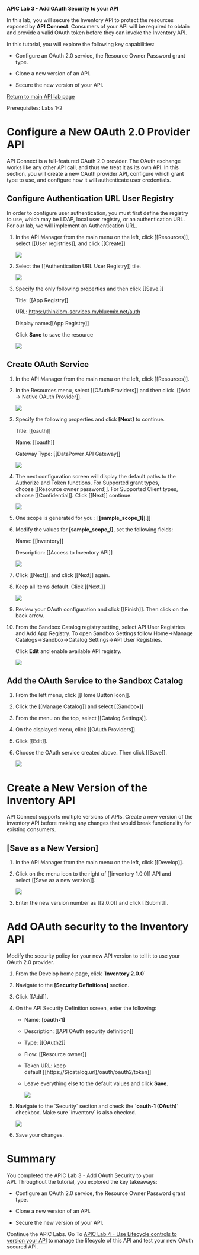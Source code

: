 **APIC Lab 3 - Add OAuth Security to your API**

In this lab, you will secure the Inventory API to protect the resources
exposed by **API Connect**. Consumers of your API will be required to
obtain and provide a valid OAuth token before they can invoke the
Inventory API.

In this tutorial, you will explore the following key capabilities:

-   Configure an OAuth 2.0 service, the Resource Owner Password grant
    type.

-   Clone a new version of an API.

-   Secure the new version of your API.

[Return to main API lab page](../index.md)

Prerequisites: Labs 1-2

 Configure a New OAuth 2.0 Provider API
=============================================================================================

API Connect is a full-featured OAuth 2.0 provider. The OAuth exchange
works like any other API call, and thus we treat it as its own API. In
this section, you will create a new OAuth provider API, configure which
grant type to use, and configure how it will authenticate user
credentials.

 Configure Authentication URL User Registry
--------------------------------------------------------------------------------------------------------------------------------------------------------------

In order to configure user authentication, you must first define the
registry to use, which may be LDAP, local user registry, or an
authentication URL. For our lab, we will implement an Authentication
URL.

1.  In the API Manager from the main menu on the left,
    click [[Resources]], select [[User registries]], and click [[Create]]

    ![](images/tutorial_html_newcreateregistry.png)

2.  Select the [[Authentication URL User
    Registry]] tile.

    ![](images/tutorial_html_ae58ee320d642047.png)

3.  Specify the only following properties and then
    click [[Save.]]

    Title: [[App Registry]]

    URL: <https://thinkibm-services.mybluemix.net/auth>

    Display name:[[App Registry]]

    Click **Save** to save the resource

    ![](images/tutorial_html_ae75a185a7c7e950.png)

 Create OAuth Service
----------------------------------------------------------------------------------------------------------------------------------------

1.  In the API Manager from the main menu on the left,
    click [[Resources]].

2.  In the Resources menu, select [[OAuth Providers]] and then click  [[Add -\> Native OAuth
    Provider]].

    ![](images/tutorial_html_f1fe85d169c1b8fc.png)

3.  Specify the following properties and
    click **[Next]** to continue.

    Title: [[oauth]]

    Name: [[oauth]]

    Gateway Type: [[DataPower API Gateway]]

    ![](images/tutorial_html_22f9d0d5c30f657d.png)

4.  The next configuration screen will display the default paths to the
    Authorize and Token functions. For Supported grant types,
    choose [[Resource owner
    password]].
    For Supported Client types,
    choose [[Confidential]].
    Click [[Next]] continue.

    ![](images/tutorial_html_2e278c6df90a639f.png)

5.  One scope is generated for you
    : [**[sample_scope_1]**[.]]

6.  Modify the values
    for **[sample_scope_1]**, set the
    following fields:

    Name: [[inventory]]

    Description: [[Access to Inventory API]]

    ![](images/tutorial_html_b42ee8bacaf23a4c.png)

7.  Click [[Next]], and click [[Next]] again.

8.  Keep all items default.
    Click [[Next.]]

    ![](images/tutorial_html_985e9dbc3a3f82c0.png)

9.  Review your OAuth configuration and
    click [[Finish]].
    Then click on the back arrow.

10. From the Sandbox Catalog registry setting, select API User
    Registries and Add App Registry. To open Sandbox Settings follow
    Home-\>Manage Catalogs-\>Sandbox-\>Catalog Settings->API User Registries.

    Click **Edit** and enable available API registry.

    ![](images/tutorial_html_c24f06de482a8ab5.png)

 Add the OAuth Service to the Sandbox Catalog
----------------------------------------------------------------------------------------------------------------------------------------------------------------

1.  From the left menu, click [[Home Button
    Icon]].

2.  Click the [[Manage
    Catalog]]
    and select
    [[Sandbox]] 

3.  From the menu on the top,
    select [[Catalog Settings]].

4.  On the displayed menu, click [[OAuth
    Providers]].

5.  Click [[Edit]].

6.  Choose the OAuth service created above. Then
    click [[Save]].

    ![](images/tutorial_html_6fa9961893476e8e.png)

 Create a New Version of the Inventory API
================================================================================================

API Connect supports multiple versions of APIs. Create a new version of
the inventory API before making any changes that would break
functionality for existing consumers. 

 [Save as a New Version]
-----------------------------------------------------------------------------------------------------------------------------------------

1.  In the API Manager from the main menu on the left,
    click [[Develop]].

2.  Click on the menu icon to the right of [[inventory
    1.0.0]] API
    and select [[Save as a new
    version]].  

    ![](images/tutorial_html_4f0d083547b597a4.png)

3.  Enter the new version number
    as [[2.0.0]] and
    click [[Submit]].

 Add OAuth security to the Inventory API
==============================================================================================

Modify the security policy for your new API version to tell it to use
your OAuth 2.0 provider.

1.  From the Develop home page, click \`**Inventory 2.0.0**\`

2.  Navigate to the **[Security
    Definitions]** section.

3.  Click [[Add]].

4.  On the API Security Definition screen, enter the following:

    -   Name: **[oauth-1]**

    -   Description: [[API OAuth security
        definition]]

    -   Type: [[OAuth2]]

    -   Flow: [[Resource owner]]

    -   Token URL: keep
        default [[https://\$(catalog.url)/oauth/oauth2/token]]

    -   Leave everything else to the default values and
        click **Save**.  

        ![](images/tutorial_html_9b9f57dc81561ae7.png)

5.  Navigate to the \`Security\` section and check the \`**oauth-1
    (OAuth)**\` checkbox. Make sure \`inventory\` is also checked.  

    ![](images/tutorial_html_c8a8e86664fd2a1.png)

6.  Save your changes.

 Summary
==============================================================

You completed the APIC Lab 3 - Add OAuth Security to your
API. Throughout the tutorial, you explored the key takeaways:

-   Configure an OAuth 2.0 service, the Resource Owner Password grant
    type.

-   Clone a new version of an API.

-   Secure the new version of your API.

Continue the APIC Labs. Go To [APIC Lab 4 - Use
Lifecycle controls to version your
API](https://github.ibm.com/americas-integration/cp4i-pot/tree/master/cp4i-labs/APIC-Labs/Lab4) to
manage the lifecycle of this API and test your new OAuth secured API.
